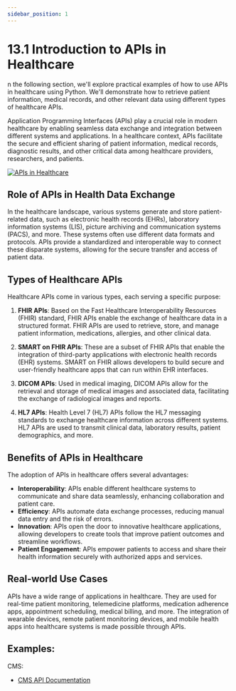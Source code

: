 ```yaml
---
sidebar_position: 1
---
```


# 13.1 Introduction to APIs in Healthcare

n the following section, we'll explore practical examples of how to use APIs in healthcare using Python. We'll demonstrate how to retrieve patient information, medical records, and other relevant data using different types of healthcare APIs.

Application Programming Interfaces (APIs) play a crucial role in modern healthcare by enabling seamless data exchange and integration between different systems and applications. In a healthcare context, APIs facilitate the secure and efficient sharing of patient information, medical records, diagnostic results, and other critical data among healthcare providers, researchers, and patients.

<a href="https://pmc.ncbi.nlm.nih.gov/articles/PMC9030107" target="_blank">
  <img src="/img/ch13/healthcare_apis.png" alt="APIs in Healthcare" 
  style={{border: "2px solid #000", width: "50%", display: "block", marginLeft: "auto", marginRight: "auto"}} />
</a>

## Role of APIs in Health Data Exchange

In the healthcare landscape, various systems generate and store patient-related data, such as electronic health records (EHRs), laboratory information systems (LIS), picture archiving and communication systems (PACS), and more. These systems often use different data formats and protocols. APIs provide a standardized and interoperable way to connect these disparate systems, allowing for the secure transfer and access of patient data.

## Types of Healthcare APIs

Healthcare APIs come in various types, each serving a specific purpose:

1. **FHIR APIs**: Based on the Fast Healthcare Interoperability Resources (FHIR) standard, FHIR APIs enable the exchange of healthcare data in a structured format. FHIR APIs are used to retrieve, store, and manage patient information, medications, allergies, and other clinical data.

2. **SMART on FHIR APIs**: These are a subset of FHIR APIs that enable the integration of third-party applications with electronic health records (EHR) systems. SMART on FHIR allows developers to build secure and user-friendly healthcare apps that can run within EHR interfaces.

3. **DICOM APIs**: Used in medical imaging, DICOM APIs allow for the retrieval and storage of medical images and associated data, facilitating the exchange of radiological images and reports.

4. **HL7 APIs**: Health Level 7 (HL7) APIs follow the HL7 messaging standards to exchange healthcare information across different systems. HL7 APIs are used to transmit clinical data, laboratory results, patient demographics, and more.

## Benefits of APIs in Healthcare

The adoption of APIs in healthcare offers several advantages:

- **Interoperability**: APIs enable different healthcare systems to communicate and share data seamlessly, enhancing collaboration and patient care.
- **Efficiency**: APIs automate data exchange processes, reducing manual data entry and the risk of errors.
- **Innovation**: APIs open the door to innovative healthcare applications, allowing developers to create tools that improve patient outcomes and streamline workflows.
- **Patient Engagement**: APIs empower patients to access and share their health information securely with authorized apps and services.

## Real-world Use Cases

APIs have a wide range of applications in healthcare. They are used for real-time patient monitoring, telemedicine platforms, medication adherence apps, appointment scheduling, medical billing, and more. The integration of wearable devices, remote patient monitoring devices, and mobile health apps into healthcare systems is made possible through APIs.

## Examples: 

CMS: 
- [CMS API Documentation](https://developer.cms.gov/#apis) 